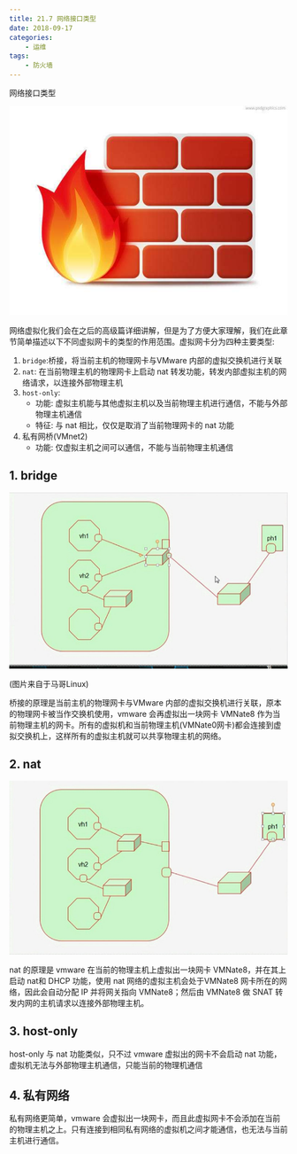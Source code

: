 ```yaml
---
title: 21.7 网络接口类型
date: 2018-09-17
categories:
    - 运维
tags:
    - 防火墙
---
```


网络接口类型

![linux-mt](/images/linux_mt/linux_iptables.jpg)
<!-- more -->

网络虚拟化我们会在之后的高级篇详细讲解，但是为了方便大家理解，我们在此章节简单描述以下不同虚拟网卡的类型的作用范围。虚拟网卡分为四种主要类型:
1. `bridge`:桥接，将当前主机的物理网卡与VMware 内部的虚拟交换机进行关联
2. `nat`: 在当前物理主机的物理网卡上启动 nat 转发功能，转发内部虚拟主机的网络请求，以连接外部物理主机
3. `host-only`:
    - 功能: 虚拟主机能与其他虚拟主机以及当前物理主机进行通信，不能与外部物理主机通信
    - 特征: 与 nat 相比，仅仅是取消了当前物理网卡的 nat 功能
4. 私有网桥(VMnet2)
    - 功能: 仅虚拟主机之间可以通信，不能与当前物理主机通信

## 1. bridge
![network](/images/linux_mt/bridge.jpg)

(图片来自于马哥Linux)

桥接的原理是当前主机的物理网卡与VMware 内部的虚拟交换机进行关联，原本的物理网卡被当作交换机使用，vmware 会再虚拟出一块网卡 VMNate8
作为当前物理主机的网卡。所有的虚拟机和当前物理主机(VMNate0网卡)都会连接到虚拟交换机上，这样所有的虚拟主机就可以共享物理主机的网络。

## 2. nat
![network](/images/linux_mt/nat.jpg)

nat 的原理是 vmware 在当前的物理主机上虚拟出一块网卡 VMNate8，并在其上启动 nat和 DHCP 功能，使用 nat 网络的虚拟主机会处于VMNate8 网卡所在的网络，因此会自动分配 IP 并将网关指向 VMNate8；然后由 VMNate8 做 SNAT 转发内网的主机请求以连接外部物理主机。

## 3. host-only
host-only 与 nat 功能类似，只不过 vmware 虚拟出的网卡不会启动 nat 功能，虚拟机无法与外部物理主机通信，只能当前的物理机通信

## 4. 私有网络
私有网络更简单，vmware 会虚拟出一块网卡，而且此虚拟网卡不会添加在当前的物理主机之上。只有连接到相同私有网络的虚拟机之间才能通信，也无法与当前主机进行通信。
